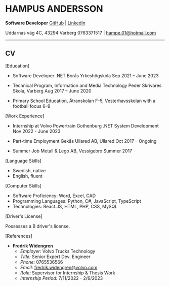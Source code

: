 # HAMPUS ANDERSSON

**Software Developer**
[GitHub](https://github.com/HampusAndersson01) | [LinkedIn](https://www.linkedin.com/in/hampusandersson01)

Uddarnas väg 4C, 43294 Varberg
0763371517 | hampe.01@hotmail.com

---

## CV

[Education]

- Software Developer .NET
  Borås Yrkeshögskola
  Sep 2021 – June 2023

- Technical Program, Information and Media Technology
  Peder Skrivares Skola, Varberg
  Aug 2017 – June 2020

- Primary School Education, Ätranskolan F-5, Vesterhavsskolan with a football focus 6–9

[Work Experience]

- Internship at Volvo Powertrain Gothenburg
  .NET System Development
  Nov 2022 - June 2023

- Part-time Employment
  Gekås Ullared AB, Ullared
  Oct 2017 – Ongoing

- Summer Job
  Metall & Lego AB, Vessigebro
  Summer 2017

[Language Skills]

- Swedish, native
- English, fluent

[Computer Skills]

- Software Proficiency: Word, Excel, CAD
- Programming Languages: Python, C#, JavaScript, TypeScript
- Technologies: React.JS, HTML, PHP, CSS, MySQL

[Driver's License]

Possesses a B driver's license.

[References]

- **Fredrik Widengren**
  - _Employer:_ Volvo Trucks Technology
  - _Title:_ Senior Expert Dev. Engineer
  - _Phone:_ 0765536566
  - _Email:_ fredrik.widengren@volvo.com
  - _Role:_ Supervisor for Internship & Thesis Work
  - _Internship Period:_ 7/11/2022 - 2/6/2023
